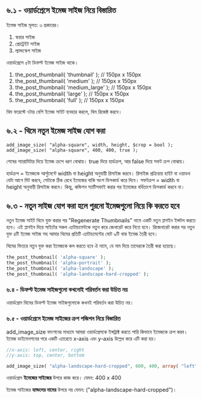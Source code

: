 ## ৬.১ - ওয়ার্ডপ্রেসে ইমেজ সাইজ নিয়ে বিস্তারিত

ইমেজ সাইজ মূলত: ৩ প্রকারের।

1. স্কয়ার সাইজ
2. প্রোট্রেইট সাইজ
3. ল্যান্ডস্কেপ সাইজ

ওয়ার্ডপ্রেসে ৫টা ডিফল্ট ইমেজ সাইজ থাকে।

1. the_post_thumbnail( 'thumbnail' ); // 150px x 150px
2. the_post_thumbnail( 'medium' ); // 150px x 150px
3. the_post_thumbnail( 'medium_large' ); // 150px x 150px
4. the_post_thumbnail( 'large' ); // 150px x 150px
5. the_post_thumbnail( 'full' ); // 150px x 150px

থিম ফরেস্টে ৭টার বেশি ইমেজ সাইট ব্যবহার করলে, থিম রিজেক্ট করবে।

## ৬.২ - থিমে নতুন ইমেজ সাইজ যোগ করা
```
add_image_size( "alpha-square", width, height, $crop = bool );
add_image_size( "alpha-square", 400, 400, true );
```

শেষের প্যারামিটার দিয়ে ইমেজ ক্রপে ধরণ বোঝায়। true দিয়ে হার্ডক্রপ, আর false দিয়ে সফট ক্রপ বোঝায়।

হার্ডক্রপ = ইমেজকে আর্গুমেন্টে width বা height অনুযায়ী রিসাইজ করবে। রিসাইজ প্রক্রিয়ায় হাইট বা ওয়াডথ যেটা আগে মিট করবে, সেটাকে ঠিক রেখে ইমেজের বাকি অংশ ডিসকার্ড করে দিবে।
সফটক্রপ = width বা height অনুযায়ী রিসাইজ করবে। কিন্তু, কন্ডিশন স্যাটিসফাই করার পর ইমেজের বর্ধিতাংশ ডিসকার্ড করবে না।

## ৬.৩ - নতুন সাইজ যোগ করা হলে পুরনো ইমেজগুলো নিয়ে কি করতে হবে

নতুন ইমেজ সাইট থিমে যুক্ত করার পর "Regenerate Thumbnails" নামে একটি নতুন প্লাগইন ইন্সটল করতে হবে। এই প্লাগইন দিয়ে সাইটের সকল এ্যাটাচমেন্টকে নতুন করে জেনারেট করে নিতে হবে। রিজেনারেট করার পর নতুন যুক্ত ৪টি ইমেজ সাইজ সহ আমার থিমের প্রতিটি এ্যাটাচমেন্টের মোট ৯টি থাম্ব ইমেজ তৈরী হবে।

থিমের ভিতরে নতুন যুক্ত করা ইমেজকে কল করতে হবে ঐ নামে, যে নাম দিয়ে তাদেরকে তৈরী করা হয়েছে।

```php
the_post_thumbnail( 'alpha-square' );
the_post_thumbnail( 'alpha-portrait' );
the_post_thumbnail( 'alpha-landscape' );
the_post_thumbnail( 'alpha-landscape-hard-cropped' );
```

### ৬.৪ - ডিফল্ট ইমেজ সাইজগুলো কখনোই পরিবর্তন করা উচিত নয়

ওয়ার্ডপ্রেস থিমের ডিফল্ট ইমেজ সাইজগুলোকে কখনই পরিবর্তন করা উচিত নয়।

### ৬.৫ - ওয়ার্ডপ্রেসে ইমেজ সাইজের ক্রপ পজিশন নিয়ে বিস্তারিত

add_image_size ফাংশনের মাধ্যমে আমরা ওয়ার্ডপ্রেসকে ইন্সট্রাক্ট করতে পারি কিভাবে ইমেজকে ক্রপ করব। ইমেজ ডাইমেনশনের পরে একটি এ্যারেতে x-axis এবং y-axis উল্লেখ করে এটি করা হয়।

```php
//x-axis: left, center, right
//y-axis: top, center, bottom

add_image_size( "alpha-landscape-hard-cropped", 600, 400, array( "left", "top" ) );
```

ওয়ার্ডপ্রেস **ইমেজের সাইজের** উপরে কাজ করে। যেমন: 400 x 400

ইমেজ সাইজের **হ্যান্ডলের নামের** উপরে নয় যেমন: ("alpha-landscape-hard-cropped")।
